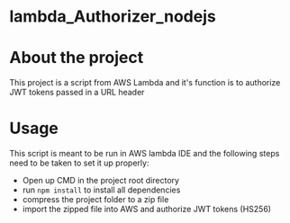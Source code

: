 # lambda_Authorizer_nodejs

# About the project
This project is a script from AWS Lambda and it's function is to authorize JWT tokens passed in a URL header

# Usage
This script is meant to be run in AWS lambda IDE and the following steps need to be taken to set it up properly:
- Open up CMD in the project root directory
- run ```npm install``` to install all dependencies
- compress the project folder to a zip file
- import the zipped file into AWS and authorize JWT tokens (HS256)
